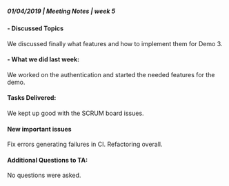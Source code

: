 ##### **01/04/2019  | Meeting Notes |  week 5**

#### - Discussed Topics
We discussed finally what features and how to implement them for Demo 3.

#### - What we did last week:
We worked on the authentication and started the needed features for the demo.

#### Tasks Delivered:
We kept up good with the SCRUM board issues.

#### New important issues
Fix errors generating failures in CI.
Refactoring overall.


#### Additional Questions to TA: 
No questions were asked.